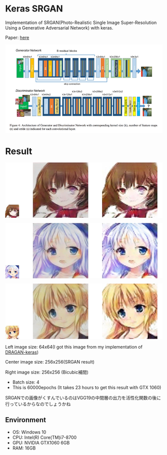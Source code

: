# Keras SRGAN
Implementation of SRGAN(Photo-Realistic Single Image Super-Resolution Using a Generative Adversarial Network) with keras.

Paper: [here](https://arxiv.org/abs/1609.04802)

![network](./network.png)

# Result

![SRGAN](./result.jpg)

![SRGAN](./result1.jpg)

![SRGAN](./result3.jpg)

Left image size: 64x64(I got this image from my implementation of [DRAGAN-keras](https://github.com/jjonak09/DRAGAN-keras))

Center image size: 256x256(SRGAN result)

Right image size: 256x256 (Bicubic補間)

- Batch size: 4
- This is 60000epochs (It takes 23 hours to get this result with GTX 1060)

SRGANでの画像がくすんでいるのはVGG19の中間層の出力を活性化関数の後に行っているからなのでしょうかね

## Environment
- OS: Windows 10
- CPU: Intel(R) Core(TM)i7-8700
- GPU: NVIDIA GTX1060 6GB
- RAM: 16GB
